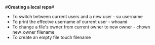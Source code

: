 #**Creating a local repo**#
- To switch between current users and a new user - su username
- To print the effectve username of current user - whoami
- To change a file's owner from current owner to new owner - chown new_owner filename
- To create an empty file  touch filename

